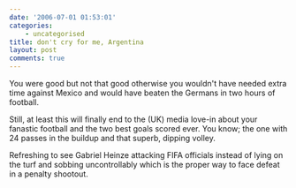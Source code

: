 ```yaml
---
date: '2006-07-01 01:53:01'
categories:
    - uncategorised
title: don't cry for me, Argentina
layout: post
comments: true
---
```


You were good but not that good otherwise you wouldn't have needed extra
time against Mexico and would have beaten the Germans in two hours of
football.

Still, at least this will finally end to the (UK) media love-in about
your fanastic football and the two best goals scored ever. You know; the
one with 24 passes in the buildup and that superb, dipping volley.

Refreshing to see Gabriel Heinze attacking FIFA officials instead of
lying on the turf and sobbing uncontrollably which is the proper way to
face defeat in a penalty shootout.
